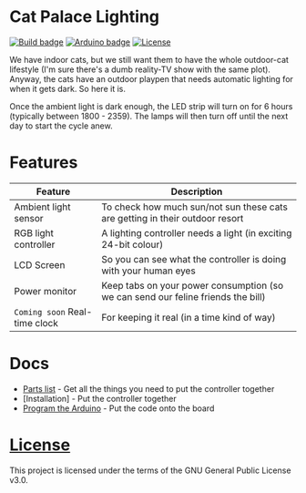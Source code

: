 # Cat Palace Lighting
[![Build badge](https://travis-ci.org/Leenix/Cat-Palace-Lighting.svg)](https://travis-ci.org/Leenix/Cat-Palace-Lighting)
[![Arduino badge](https://img.shields.io/badge/platform-Arduino-brightgreen.svg)](http://www.arduino.cc/)
[![License](http://www.gnu.org/graphics/gplv3-127x51.png)](http://www.gnu.org/licenses/gpl-3.0.en.html)

We have indoor cats, but we still want them to have the whole outdoor-cat lifestyle (I'm sure there's a dumb reality-TV show with the same plot). Anyway, the cats have an outdoor playpen that needs automatic lighting for when it gets dark. So here it is.

Once the ambient light is dark enough, the LED strip will turn on for 6 hours (typically between 1800 - 2359). The lamps will then turn off until the next day to start the cycle anew.

# Features

|Feature|Description|
|----|----|
|Ambient light sensor| To check how much sun/not sun these cats are getting in their outdoor resort|
|RGB light controller| A lighting controller needs a light (in exciting 24-bit colour)|
|LCD Screen| So you can see what the controller is doing with your human eyes
|Power monitor| Keep tabs on your power consumption (so we can send our feline friends the bill)
|`Coming soon` Real-time clock| For keeping it real (in a time kind of way)

# Docs

- [Parts list](/doc/parts.md) - Get all the things you need to put the controller together
- [Installation] - Put the controller together
- [Program the Arduino](/doc/Program-the-Arduino.md) - Put the code onto the board

# [License](http://www.gnu.org/licenses/gpl-3.0.en.html)

This project is licensed under the terms of the GNU General Public License v3.0.
